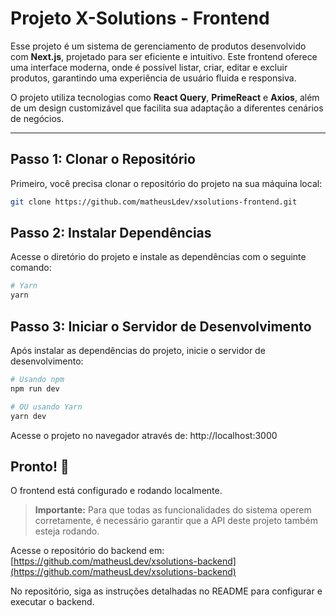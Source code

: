 # Projeto X-Solutions - Frontend  
Esse projeto é um sistema de gerenciamento de produtos desenvolvido com **Next.js**, projetado para ser eficiente e intuitivo. Este frontend oferece uma interface moderna, onde é possível listar, criar, editar e excluir produtos, garantindo uma experiência de usuário fluida e responsiva.

O projeto utiliza tecnologias como **React Query**, **PrimeReact** e **Axios**, além de um design customizável que facilita sua adaptação a diferentes cenários de negócios.

---

## Passo 1: Clonar o Repositório  
Primeiro, você precisa clonar o repositório do projeto na sua máquina local:

```bash
git clone https://github.com/matheusLdev/xsolutions-frontend.git
```

## Passo 2: Instalar Dependências 
Acesse o diretório do projeto e instale as dependências com o seguinte comando:

```bash
# Yarn
yarn 
```

## Passo 3: Iniciar o Servidor de Desenvolvimento
Após instalar as dependências do projeto, inicie o servidor de desenvolvimento:

```bash
# Usando npm
npm run dev

# OU usando Yarn
yarn dev 
```
Acesse o projeto no navegador através de: http://localhost:3000

## Pronto! :tada:
O frontend está configurado e rodando localmente.  

> **Importante:** Para que todas as funcionalidades do sistema operem corretamente, é necessário garantir que a API deste projeto também esteja rodando.  

Acesse o repositório do backend em: [https://github.com/matheusLdev/xsolutions-backend](https://github.com/matheusLdev/xsolutions-backend)  

No repositório, siga as instruções detalhadas no README para configurar e executar o backend.